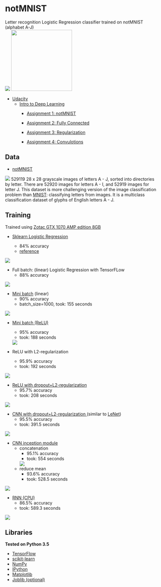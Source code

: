 # notMNIST
Letter recognition Logistic Regression classifier trained on notMNIST (alphabet A-J)
</br>
<img src="https://camo.githubusercontent.com/a71107803d3190eb032499318ac19f0140a87070/687474703a2f2f7363696b69742d6c6561726e2e6f72672f737461626c652f5f696d616765732f7363696b69742d6c6561726e2d6c6f676f2d6e6f746578742e706e67">
<img src="https://upload.wikimedia.org/wikipedia/commons/thumb/1/11/TensorFlowLogo.svg/2000px-TensorFlowLogo.svg.png" width=200>
- <a href="https://www.udacity.com/">Udacity</a>
  - <a href="https://classroom.udacity.com/courses/ud730"> Intro to Deep Learning</a>
    - <a href="https://github.com/tensorflow/tensorflow/blob/master/tensorflow/examples/udacity/1_notmnist.ipynb">Assignment 1: notMNIST</a>
    - <a href="https://github.com/tensorflow/tensorflow/blob/master/tensorflow/examples/udacity/2_fullyconnected.ipynb">Assignment 2: Fully Connected</a>
    
    - <a href="https://github.com/tensorflow/tensorflow/blob/master/tensorflow/examples/udacity/3_regularization.ipynb">Assignment 3: Regularization</a>
    
    - <a href="https://github.com/tensorflow/tensorflow/blob/master/tensorflow/examples/udacity/4_convolutions.ipynb">Assignment 4: Convulotions</a>
    

## Data
- <a href="http://yaroslavvb.com/upload/notMNIST/"> notMNIST </a>
<img src="https://lh4.googleusercontent.com/proxy/b94FV3AHSfDPdqNvd0PXCXnQLzSZquHEoQqziiMTHOvbuVP3xIjVH92yYzpOCCqqnUOS0PjjFDjMawC905m19Rs=w1200-h630-p-k-no-nu">
529119 28 x 28 grayscale images of letters A - J, sorted into directories by letter. There are 52920 images for letters A - I, and 52919 images for letter J. This dataset is more challenging version of the image classification problem than <a href="http://yann.lecun.com/exdb/mnist/">MNIST</a>: classifying letters from images. It is a multiclass classification dataset of glyphs of English letters A - J.

## Training

Trained using <a href="https://www.zotac.com/sg/product/graphics_card/zotac-geforce-gtx-1070-amp-edition">  Zotac GTX 1070 AMP edition 8GB </a>

- <a href="https://github.com/AmmarRashed/notMNIST/blob/master/sklearn_lr.ipynb"> Sklearn Logistic Regression </a>

  - 84% accuracy
  - <a href="http://scikit-learn.org/stable/modules/generated/sklearn.linear_model.LogisticRegression.html"> reference</a>

<img src="https://github.com/AmmarRashed/notMNIST/blob/master/misc/sklearn_perf.png?raw=true">

- Full batch: (linear) Logistic Regression with TensorFLow
  - 88% accuracy

<img src="https://github.com/AmmarRashed/notMNIST/blob/master/misc/tf_perf_fullbatch.png?raw=true">

- <a href="https://github.com/AmmarRashed/notMNIST/blob/master/TF_Logistic_Regression.ipynb">Mini batch</a> (linear)
  - 90% accuracy
  - batch_size=1000, took: 155 seconds
  
<img src="https://github.com/AmmarRashed/notMNIST/blob/master/misc/single_layer_lr.png?raw=true">

- <a href="https://github.com/AmmarRashed/notMNIST/blob/master/TF_MLP_relu.ipynb">Mini batch (ReLU) </a>
  - 95% accuracy
  - took: 188 seconds
  <img src="https://github.com/AmmarRashed/notMNIST/blob/master/misc/tf_relu_l2_reg.png?raw=true">

- ReLU with L2-regularization
  - 95.9% accuracy
  - took: 192 seconds
<img src="https://github.com/AmmarRashed/notMNIST/blob/master/misc/tf_relu_dropout.png?raw=true">


- <a href="https://github.com/AmmarRashed/notMNIST/blob/master/TF_MLP_relu_L2_regularization.ipynb">ReLU with dropout+L2-regularization</a>
  - 95.7% accuracy
  - took: 208 seconds
<img src="https://github.com/AmmarRashed/notMNIST/blob/master/misc/tf_relu_dropout.png?raw=true">


- <a href="https://github.com/AmmarRashed/notMNIST/blob/master/ConvNet.ipynb">CNN with dropout+L2-regularization </a> (similar to <a href="http://yann.lecun.com/exdb/lenet/">LeNet</a>)
  - 95.5% accuracy
  - took: 391.5 seconds
<img src="https://github.com/AmmarRashed/notMNIST/blob/master/misc/CNN.png?raw=true">


- <a href="https://github.com/AmmarRashed/notMNIST/blob/master/CNN_Inception.ipynb">CNN inception module </a>
  - concatenation
    - 95.1% accuracy
    - took: 554 seconds
    <img src="https://github.com/AmmarRashed/notMNIST/blob/master/misc/inception_concat.png?raw=true">
  - reduce mean
    - 93.6% accuracy
    - took: 528.5 seconds
<img src="https://github.com/AmmarRashed/notMNIST/blob/master/misc/inception_avg.png?raw=true">

- <a href="https://github.com/AmmarRashed/notMNIST/blob/master/TF_RNN.ipynb">RNN (CPU) </a>
  - 86.5% accuracy
  - took: 589.3 seconds
<img src="https://github.com/AmmarRashed/notMNIST/blob/master/misc/rnn.png?raw=true">


## Libraries

**Tested on Python 3.5**
- <a href="https://www.tensorflow.org/"> TensorFlow </a>
- <a href="http://scikit-learn.org/"> scikit-learn </a>
- <a href="http://www.numpy.org/"> NumPy </a>
- <a href="https://ipython.org/"> IPython</a>
- <a href="https://matplotlib.org/"> Matplotlib</a>
- <a href="https://pythonhosted.org/joblib/"> Joblib (optional)</a>

